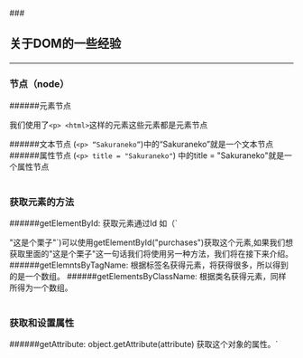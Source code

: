 ###<h2>关于DOM的一些经验
************
<h3>节点（node）</h3>
######元素节点

我们使用了`<p> <html>`这样的元素这些元素都是元素节点

######文本节点
(`<p> “Sakuraneko”`)中的“Sakuraneko”就是一个文本节点
######属性节点
(`<p> title = "Sakuraneko"`) 中的title = "Sakuraneko"就是一个属性节点
</br>
</br>
<h3>获取元素的方法</h3>
######getElementById:
获取元素通过Id 如（`<p id = pucrhases> "这是个栗子"`)可以使用getElementById("purchases")获取这个元素,如果我们想获取里面的"这是个栗子"这一句话我们将使用另一种方法，我们将在接下来介绍。
######getElemntsByTagName:
根据标签名获得元素，将获得很多，所以得到的是一个数组。
######getElementsByClassName:
根据类名获得元素，同样所得为一个数组。
</br>
</br>
<h3>获取和设置属性</h3>
######getAttribute:
object.getAttribute(attribute)
获取这个对象的属性。`<href> <title>`就是属性啦</br>
example: whichpic.getAttribute("title")
######setAttribute:
object.setAttribute<attribute,value>
</br>
</br>
<h3>childNodes属性</h3></br>
######用来获取任何一个元素所有子元素，它是一个包含这个元素全部子元素的数组,它返回的节点并非只有元素节点一种
element.childNodes
